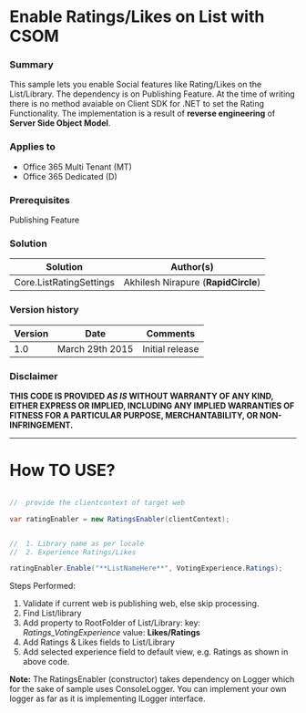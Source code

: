 # Enable Ratings/Likes on List with CSOM #

### Summary ###
This sample lets you enable Social features like Rating/Likes on the List/Library. The dependency is on Publishing Feature. At the time of writing there is no method avaiable on Client SDK for .NET to set the Rating Functionality.
The implementation is a result of **reverse engineering** of  **Server Side Object Model**.



### Applies to ###
-  Office 365 Multi Tenant (MT)
-  Office 365 Dedicated (D)

### Prerequisites ###
Publishing Feature

### Solution ###
Solution | Author(s)
---------|----------
Core.ListRatingSettings | Akhilesh Nirapure (**RapidCircle**)

### Version history ###
Version  | Date | Comments
---------| -----| --------
1.0  | March 29th 2015 | Initial release

### Disclaimer ###
**THIS CODE IS PROVIDED *AS IS* WITHOUT WARRANTY OF ANY KIND, EITHER EXPRESS OR IMPLIED, INCLUDING ANY IMPLIED WARRANTIES OF FITNESS FOR A PARTICULAR PURPOSE, MERCHANTABILITY, OR NON-INFRINGEMENT.**


----------

# How TO USE? #


```C#

//  provide the clientcontext of target web 

var ratingEnabler = new RatingsEnabler(clientContext);


//  1. Library name as per locale
//  2. Experience Ratings/Likes

ratingEnabler.Enable("**ListNameHere**", VotingExperience.Ratings);

```


Steps Performed:

1. Validate if current web is publishing web, else skip processing.
2. Find List/library 
3. Add property to RootFolder of List/Library: key: *Ratings_VotingExperience* value: **Likes/Ratings**
4. Add Ratings & Likes fields to List/Library
5. Add selected experience field to default view, e.g. Ratings as shown in above code.


**Note:** The RatingsEnabler (constructor) takes dependency on Logger which for the sake of sample uses ConsoleLogger. You can implement your own logger as far as it is implementing ILogger interface. 
